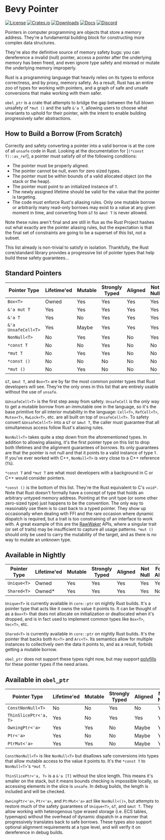 # Bevy Pointer

[![License](https://img.shields.io/badge/license-MIT%2FApache-blue.svg)](https://github.com/bevyengine/bevy#license)
[![Crates.io](https://img.shields.io/crates/v/obel_ptr.svg)](https://crates.io/crates/obel_ptr)
[![Downloads](https://img.shields.io/crates/d/obel_ptr.svg)](https://crates.io/crates/obel_ptr)
[![Docs](https://docs.rs/obel_ptr/badge.svg)](https://docs.rs/obel_ptr/latest/obel_ptr/)
[![Discord](https://img.shields.io/discord/691052431525675048.svg?label=&logo=discord&logoColor=ffffff&color=7389D8&labelColor=6A7EC2)](https://discord.gg/bevy)

Pointers in computer programming are objects that store a memory address. They're a fundamental building block for constructing more
complex data structures.

They're also _the_ definitive source of memory safety bugs: you can dereference a invalid (null) pointer, access a pointer after the underlying
memory has been freed, and even ignore type safety and misread or mutate the underlying memory improperly.

Rust is a programming language that heavily relies on its types to enforce correctness, and by proxy, memory safety. As a result,
Rust has an entire zoo of types for working with pointers, and a graph of safe and unsafe conversions that make working with them safer.

`obel_ptr` is a crate that attempts to bridge the gap between the full blown unsafety of `*mut ()` and the safe `&'a T`, allowing users
to choose what invariants to uphold for their pointer, with the intent to enable building progressively safer abstractions.

## How to Build a Borrow (From Scratch)

Correctly and safety converting a pointer into a valid borrow is at the core of all `unsafe` code in Rust. Looking at the documentation for
[`(*const T)::as_ref`], a pointer must satisfy _all_ of the following conditions:

- The pointer must be properly aligned.
- The pointer cannot be null, even for zero sized types.
- The pointer must be within bounds of a valid allocated object (on the stack or the heap).
- The pointer must point to an initialized instance of `T`.
- The newly assigned lifetime should be valid for the value that the pointer is targeting.
- The code must enforce Rust's aliasing rules. Only one mutable borrow or arbitrarily many read-only borrows may exist to a value at any given moment
  in time, and converting from `&T` to `&mut T` is never allowed.

Note these rules aren't final and are still in flux as the Rust Project hashes out what exactly are the pointer aliasing rules, but the expectation is that the
final set of constraints are going to be a superset of this list, not a subset.

This list already is non-trivial to satisfy in isolation. Thankfully, the Rust core/standard library provides a progressive list of pointer types that help
build these safety guarantees...

## Standard Pointers

| Pointer Type        | Lifetime'ed | Mutable | Strongly Typed | Aligned | Not Null | Forbids Aliasing | Forbids Arithmetic |
| ------------------- | ----------- | ------- | -------------- | ------- | -------- | ---------------- | ------------------ |
| `Box<T>`            | Owned       | Yes     | Yes            | Yes     | Yes      | Yes              | Yes                |
| `&'a mut T`         | Yes         | Yes     | Yes            | Yes     | Yes      | Yes              | Yes                |
| `&'a T`             | Yes         | No      | Yes            | Yes     | Yes      | No               | Yes                |
| `&'a UnsafeCell<T>` | Yes         | Maybe   | Yes            | Yes     | Yes      | Yes              | Yes                |
| `NonNull<T>`        | No          | Yes     | Yes            | No      | Yes      | No               | No                 |
| `*const T`          | No          | No      | Yes            | No      | No       | No               | No                 |
| `*mut T`            | No          | Yes     | Yes            | No      | No       | No               | No                 |
| `*const ()`         | No          | No      | No             | No      | No       | No               | No                 |
| `*mut ()`           | No          | Yes     | No             | No      | No       | No               | No                 |

`&T`, `&mut T`, and `Box<T>` are by far the most common pointer types that Rust developers will see. They're the only ones in this list that are entirely usable
without the use of `unsafe`.

`&UnsafeCell<T>` is the first step away from safety. `UnsafeCell` is the _only_ way to get a mutable borrow from an immutable one in the language, so it's the
base primitive for all interior mutability in the language: `Cell<T>`, `RefCell<T>`, `Mutex<T>`, `RwLock<T>`, etc. are all built on top of
`UnsafeCell<T>`. To safety convert `&UnsafeCell<T>` into a `&T` or `&mut T`, the caller must guarantee that all simultaneous access follow Rust's aliasing rules.

`NonNull<T>` takes quite a step down from the aforementioned types. In addition to allowing aliasing, it's the first pointer type on this list to drop both
lifetimes and the alignment guarantees of borrows. Its only guarantees are that the pointer is not null and that it points to a valid instance
of type `T`. If you've ever worked with C++, `NonNull<T>` is very close to a C++ reference (`T&`).

`*const T` and `*mut T` are what most developers with a background in C or C++ would consider pointers.

`*const ()` is the bottom of this list. They're the Rust equivalent to C's `void*`. Note that Rust doesn't formally have a concept of type that holds an arbitrary
untyped memory address. Pointing at the unit type (or some other zero-sized type) just happens to be the convention. The only way to reasonably use them is to
cast back to a typed pointer. They show up occasionally when dealing with FFI and the rare occasion where dynamic dispatch is required, but a trait is too
constraining of an interface to work with. A great example of this are the [RawWaker] APIs, where a singular trait (or set of traits) may be insufficient to capture
all usage patterns. `*mut ()` should only be used to carry the mutability of the target, and as there is no way to mutate an unknown type.

[RawWaker]: https://doc.rust-lang.org/std/task/struct.RawWaker.html

## Available in Nightly

| Pointer Type | Lifetime'ed | Mutable | Strongly Typed | Aligned | Not Null | Forbids Aliasing | Forbids Arithmetic |
| ------------ | ----------- | ------- | -------------- | ------- | -------- | ---------------- | ------------------ |
| `Unique<T>`  | Owned       | Yes     | Yes            | Yes     | Yes      | Yes              | Yes                |
| `Shared<T>`  | Owned\*     | Yes     | Yes            | Yes     | Yes      | No               | Yes                |

`Unique<T>` is currently available in `core::ptr` on nightly Rust builds. It's a pointer type that acts like it owns the value it points to. It can be thought of
as a `Box<T>` that does not allocate on initialization or deallocated when it's dropped, and is in fact used to implement common types like `Box<T>`, `Vec<T>`,
etc.

`Shared<T>` is currently available in `core::ptr` on nightly Rust builds. It's the pointer that backs both `Rc<T>` and `Arc<T>`. Its semantics allow for
multiple instances to collectively own the data it points to, and as a result, forbids getting a mutable borrow.

`obel_ptr` does not support these types right now, but may support [polyfills] for these pointer types if the need arises.

[polyfills]: https://en.wikipedia.org/wiki/Polyfill_(programming)

## Available in `obel_ptr`

| Pointer Type          | Lifetime'ed | Mutable | Strongly Typed | Aligned | Not Null | Forbids Aliasing | Forbids Arithmetic |
| --------------------- | ----------- | ------- | -------------- | ------- | -------- | ---------------- | ------------------ |
| `ConstNonNull<T>`     | No          | No      | Yes            | No      | Yes      | No               | Yes                |
| `ThinSlicePtr<'a, T>` | Yes         | No      | Yes            | Yes     | Yes      | Yes              | Yes                |
| `OwningPtr<'a>`       | Yes         | Yes     | No             | Maybe   | Yes      | Yes              | No                 |
| `Ptr<'a>`             | Yes         | No      | No             | Maybe   | Yes      | No               | No                 |
| `PtrMut<'a>`          | Yes         | Yes     | No             | Maybe   | Yes      | Yes              | No                 |

`ConstNonNull<T>` is like `NonNull<T>` but disallows safe conversions into types that allow mutable access to the value it points to. It's the `*const T` to
`NonNull<T>`'s `*mut T`.

`ThinSlicePtr<'a, T>` is a `&'a [T]` without the slice length. This means it's smaller on the stack, but it means bounds checking is impossible locally, so
accessing elements in the slice is `unsafe`. In debug builds, the length is included and will be checked.

`OwningPtr<'a>`, `Ptr<'a>`, and `PtrMut<'a>` act like `NonNull<()>`, but attempts to restore much of the safety guarantees of `Unique<T>`, `&T`, and `&mut T`.
They allow working with heterogenous type erased storage (i.e. ECS tables, typemaps) without the overhead of dynamic dispatch in a manner that progressively
translates back to safe borrows. These types also support optional alignment requirements at a type level, and will verify it on dereference in debug builds.
